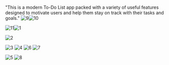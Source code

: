 "This is a modern To-Do List app packed with a variety of useful features designed to motivate users and help them stay on track with their tasks and goals."
![9](https://github.com/user-attachments/assets/d2227a69-d788-46b3-ae57-122fe2af6aca)![10](https://github.com/user-attachments/assets/bbfe9ef4-3248-4036-b590-b58979aa5d3c)

![11](https://github.com/user-attachments/assets/d386aeb7-9465-42b7-8dfe-d4a0fc43581f)![1](https://github.com/user-attachments/assets/54e48212-4a9f-4fc0-ab88-5651b9de8669)

![2](https://github.com/user-attachments/assets/2b04195a-0363-4b2e-97fa-ef84977ae443)

![3](https://github.com/user-attachments/assets/0de88fbb-7d7b-491c-9c74-0e2f49c50722)
![4](https://github.com/user-attachments/assets/ad103af4-5287-4704-a167-ccdedb99a794)
![6](https://github.com/user-attachments/assets/ca30cfad-45bb-4153-a57f-38d593ccda94)
![7](https://github.com/user-attachments/assets/60af803d-5ae4-4dc9-aabb-ef2ecf6729fd)


![5](https://github.com/user-attachments/assets/f7a72edd-f062-4be1-89ca-512ba21bfc7c)
![8](https://github.com/user-attachments/assets/4b7f0856-4445-4d7c-a3d5-c8453025b82b)






